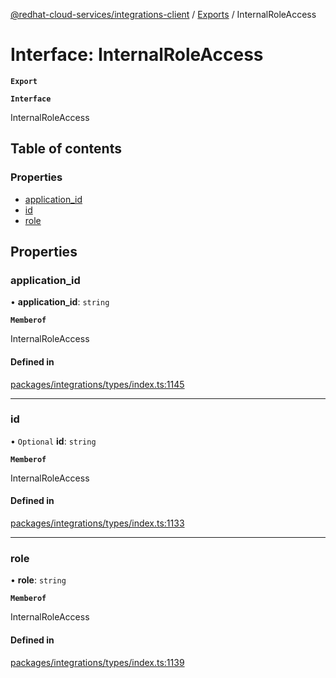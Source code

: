 [@redhat-cloud-services/integrations-client](../README.md) / [Exports](../modules.md) / InternalRoleAccess

# Interface: InternalRoleAccess

**`Export`**

**`Interface`**

InternalRoleAccess

## Table of contents

### Properties

- [application\_id](InternalRoleAccess.md#application_id)
- [id](InternalRoleAccess.md#id)
- [role](InternalRoleAccess.md#role)

## Properties

### application\_id

• **application\_id**: `string`

**`Memberof`**

InternalRoleAccess

#### Defined in

[packages/integrations/types/index.ts:1145](https://github.com/RedHatInsights/javascript-clients/blob/master/packages/integrations/types/index.ts#L1145)

___

### id

• `Optional` **id**: `string`

**`Memberof`**

InternalRoleAccess

#### Defined in

[packages/integrations/types/index.ts:1133](https://github.com/RedHatInsights/javascript-clients/blob/master/packages/integrations/types/index.ts#L1133)

___

### role

• **role**: `string`

**`Memberof`**

InternalRoleAccess

#### Defined in

[packages/integrations/types/index.ts:1139](https://github.com/RedHatInsights/javascript-clients/blob/master/packages/integrations/types/index.ts#L1139)
